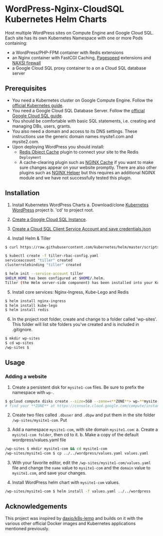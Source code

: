 # WordPress-Nginx-CloudSQL Kubernetes Helm Charts
Host multiple WordPress sites on Compute Engine and Google Cloud SQL.
Each site has its own Kubernetes Namespace with one or more Pods containing:
- a WordPress/PHP-FPM container with Redis extensions
- an Nginx container with FastCGI Caching, [Pagespeed](https://www.modpagespeed.com/) extensions and [NAXSI firewall](https://github.com/nbs-system/naxsi)
- a Google Cloud SQL proxy container to a on a Cloud SQL database server

## Prerequisites
* You need a Kubernetes cluster on Google Compute Engine. Follow the [official Kubernetes guide](https://cloud.google.com/kubernetes-engine/docs/quickstart "Running Kubernetes on Google Compute Engine").
* You need a Google Cloud SQL Database Server. Follow the [official Google Cloud SQL guide](https://cloud.google.com/sql/docs/mysql/quickstart "Running Google Cloud SQL").
* You should be comfortable with basic SQL statements, i.e. creating and managing DBs, users, grants.
* You also need a domain and access to its DNS settings. These instructions use the generic domain names mysite1.com and mysite2.com.
* Upon deploying WordPress you should install:
    * [Redis Object Cache](https://wordpress.org/plugins/redis-cache/ "Redis Object Cache plugin for WordPress") plugin to connect your site to the Redis `Deployment`
    * A cache-clearing plugin such as [NGINX Cache](https://wordpress.org/plugins/nginx-cache/) if you want to make sure changes appear on your website promptly. There are also other plugins such as [NGINX Helper](https://wordpress.org/plugins/nginx-helper/) but this requires an additional NGINX module and we have not successfully tested this plugin.

## Installation

1. Install Kubernetes WordPress Charts
  a. Download/clone [Kubernetes WordPress](https://github.com/stcox/k8s-wordpress.git) project
  b. 'cd' to project root.

2. [Create a Google Cloud SQL Instance](https://cloud.google.com/sql/docs/mysql/create-instance).

3. [Create a Cloud SQL Client Service Account and save credentials.json]()

4. Install Helm & Tiller
```bash
$ curl https://raw.githubusercontent.com/kubernetes/helm/master/scripts/get | bash

$ kubectl create -f tiller-rbac-config.yaml
serviceaccount "tiller" created
clusterrolebinding "tiller" created

$ helm init --service-account tiller
$HELM_HOME has been configured at $HOME/.helm.
Tiller (the Helm server-side component) has been installed into your Kubernetes Cluster.
```

5. Install core services: Nginx-Ingress, Kube-Lego and Redis
```bash
$ helm install nginx-ingress
$ helm install kube-lego
$ helm install redis
```

6. In the project root folder, create and change to a folder called 'wp-sites'. This folder will list site folders you've created and is included in .gitignore.

```bash
$ mkdir wp-sites
$ cd wp-sites
/wp-sites $
```

## Usage

### Adding a website

1. Create a persistent disk for `mysite1-com` files. Be sure to prefix the namespace with `wp-`.
```bash
$ gcloud compute disks create --size=5GB --zone=<**ZONE**> wp-**mysite-com**
# find your **ZONE** at https://console.cloud.google.com/compute/instanceGroups/list
```

2. Create two files called `.dbuser` and `.dbpw` and put them in the site folder `/wp-sites/mysite1-com`. Put



2. Add a namespace `mysite1-com`, with site domain `mysite1.com`:
  a. Create a `mysite1-com folder`, then cd to it.
  b. Make a copy of the default wordpress/values.yaml file
```bash
/wp-sites $ mkdir mysite1-com && cd mysite1-com
/wp-sites/mysite1-com $ cp ../../wordpress/values.yaml values.yaml
```

3. With your favorite editor, edit the `/wp-sites/mysite1-com/values.yaml` file and change the `name` value to `mysite1-com` and the `domain` value to `mysite1.com`, and save your changes.

5. Install WordPress helm chart with `mysite1-com` values.
```bash
/wp-sites/mysite1-com $ helm install -f values.yaml ../../wordpress
```

## Acknowledgements
This project was inspired by [daxio/k8s-lemp](https://github.com/daxio/k8s-lemp) and builds on it with the various other official Docker images and Kubernetes applications mentioned previously.
